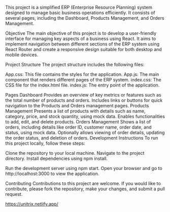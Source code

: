 This project is a simplified ERP (Enterprise Resource Planning) system designed to manage basic business operations efficiently. It consists of several pages, including the Dashboard, Products Management, and Orders Management.

Objective
The main objective of this project is to develop a user-friendly interface for managing key aspects of a business using React. It aims to implement navigation between different sections of the ERP system using React Router and create a responsive design suitable for both desktop and mobile devices.

Project Structure
The project structure includes the following files:

App.css: This file contains the styles for the application. App.js: The main component that renders different pages of the ERP system. index.css: The CSS file for the index.html file. index.js: The entry point of the application.

Pages
Dashboard Provides an overview of key metrics or features such as the total number of products and orders. Includes links or buttons for quick navigation to the Products and Orders management pages. Products Management Presents a list of products with details such as name, category, price, and stock quantity, using mock data. Enables functionalities to add, edit, and delete products. Orders Management Shows a list of orders, including details like order ID, customer name, order date, and status, using mock data. Optionally allows viewing of order details, updating the order status, and deletion of orders. Development Instructions To run this project locally, follow these steps:

Clone the repository to your local machine. Navigate to the project directory. Install dependencies using npm install.

Run the development server using npm start. Open your browser and go to http://localhost:3000 to view the application.

Contributing
Contributions to this project are welcome. If you would like to contribute, please fork the repository, make your changes, and submit a pull request.

https://unitrix.netlify.app/
